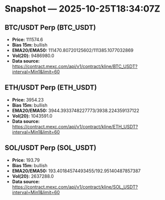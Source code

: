 # Snapshot — 2025-10-25T18:34:07Z

## BTC/USDT Perp (BTC_USDT)
- **Price:** 111574.6
- **Bias 15m:** bullish
- **EMA20/EMA50:** 111470.80720125602/111385.1077032869
- **Vol(20):** 9486980.0
- **Data source:** https://contract.mexc.com/api/v1/contract/kline/BTC_USDT?interval=Min1&limit=60

## ETH/USDT Perp (ETH_USDT)
- **Price:** 3954.23
- **Bias 15m:** bullish
- **EMA20/EMA50:** 3944.3933748227773/3938.224359137122
- **Vol(20):** 1043591.0
- **Data source:** https://contract.mexc.com/api/v1/contract/kline/ETH_USDT?interval=Min1&limit=60

## SOL/USDT Perp (SOL_USDT)
- **Price:** 193.79
- **Bias 15m:** bullish
- **EMA20/EMA50:** 193.40184574493455/192.95140487857387
- **Vol(20):** 2637288.0
- **Data source:** https://contract.mexc.com/api/v1/contract/kline/SOL_USDT?interval=Min1&limit=60
